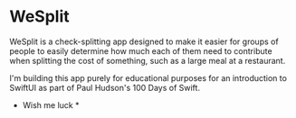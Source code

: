 # WeSplit

WeSplit is a check-splitting app designed to make it easier for groups of people to easily determine how much each of them need to contribute when splitting the cost of something, such as a large meal at a restaurant.

I'm building this app purely for educational purposes for an introduction to SwiftUI as part of Paul Hudson's 100 Days of Swift.

* Wish me luck *